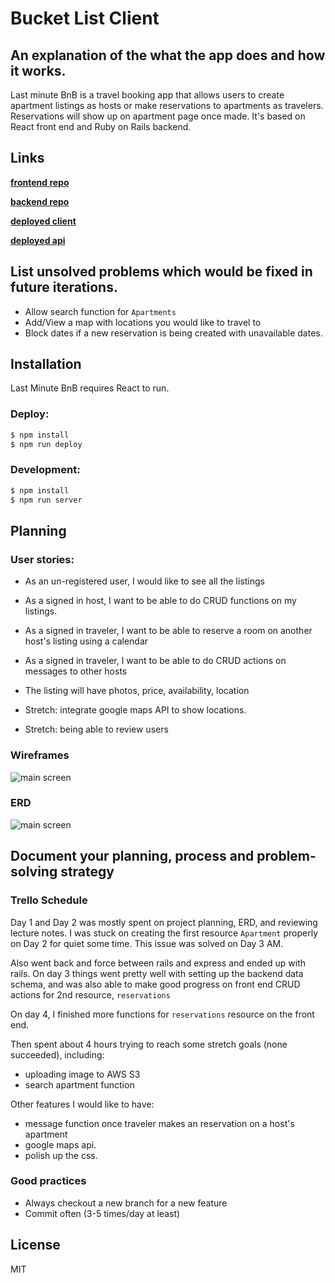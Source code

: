 # Bucket List Client
## An explanation of the what the app does and how it works.
Last minute BnB is a travel booking app that allows users to create apartment listings
as hosts or make reservations to apartments as travelers. Reservations will show
up on apartment page once made. It's based on React front end and Ruby on Rails
backend.

## Links
  [**frontend repo**](https://github.com/JustinShi001/last-minute-bnb-react-client)

  [**backend repo**](https://github.com/JustinShi001/Last-Minute-BnB-backend)

  [**deployed client**](https://justinshi001.github.io/last-minute-bnb-react-client/)

  [**deployed api**](https://quiet-shore-94387.herokuapp.com/)

## List unsolved problems which would be fixed in future iterations.
 - Allow search function for `Apartments`
 - Add/View a map with locations you would like to travel to
 - Block dates if a new reservation is being created with unavailable dates.
## Installation
Last Minute BnB requires React to run.
### Deploy:
```sh
$ npm install
$ npm run deploy
```
### Development:
```sh
$ npm install
$ npm run server
```

## Planning
### User stories:
  * As an un-registered user, I would like to see all the listings

  * As a signed in host, I want to be able to do CRUD functions on my listings.

  * As a signed in traveler, I want to be able to reserve a room on another host's listing using a calendar

  * As a signed in traveler, I want to be able to do CRUD actions on messages to other hosts

  * The listing will have photos, price, availability, location

  * Stretch: integrate google maps API to show locations.

  * Stretch: being able to review users
### Wireframes
![main screen](https://i.imgur.com/NQvSvgF.jpg)
### ERD
![main screen](https://i.imgur.com/c4clVMb.jpg)
## Document your planning, process and problem-solving strategy
### Trello Schedule
Day 1 and Day 2 was mostly spent on project planning, ERD, and reviewing lecture notes. I was stuck on creating the
first resource `Apartment` properly on Day 2 for quiet some time. This issue was solved on Day 3 AM.

Also went back and force between rails and express and ended up with rails. On day 3 things went pretty well with setting
up the backend data schema, and was also able to make good progress on front end CRUD actions for 2nd resource, `reservations`

On day 4, I finished more functions for `reservations` resource on the front end.

Then spent about 4 hours trying to reach some stretch goals (none succeeded), including:
  - uploading image to AWS S3
  - search apartment function

Other features I would like to have:
  - message function once traveler makes an reservation on a host's apartment
  - google maps api.
  - polish up the css.

### Good practices
  - Always checkout a new branch for a new feature
  - Commit often (3-5 times/day at least)

License
----
MIT
